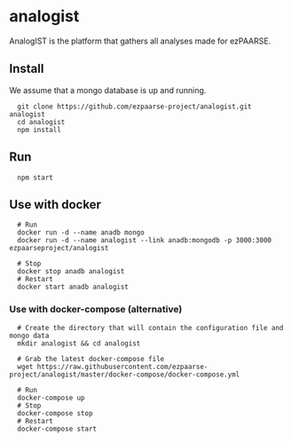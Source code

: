 # analogist
AnalogIST is the platform that gathers all analyses made for ezPAARSE.

## Install
We assume that a mongo database is up and running.
```
  git clone https://github.com/ezpaarse-project/analogist.git analogist
  cd analogist
  npm install
```

## Run
```
  npm start
```

## Use with docker
```
  # Run
  docker run -d --name anadb mongo
  docker run -d --name analogist --link anadb:mongodb -p 3000:3000 ezpaarseproject/analogist

  # Stop
  docker stop anadb analogist
  # Restart
  docker start anadb analogist
```
### Use with docker-compose (alternative)
```
  # Create the directory that will contain the configuration file and mongo data
  mkdir analogist && cd analogist
  
  # Grab the latest docker-compose file
  wget https://raw.githubusercontent.com/ezpaarse-project/analogist/master/docker-compose/docker-compose.yml
  
  # Run
  docker-compose up
  # Stop
  docker-compose stop
  # Restart
  docker-compose start
```
